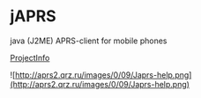 # jAPRS #

java (J2ME) APRS-client for mobile phones

[ProjectInfo](ProjectInfo.md)

![http://aprs2.qrz.ru/images/0/09/Japrs-help.png](http://aprs2.qrz.ru/images/0/09/Japrs-help.png)